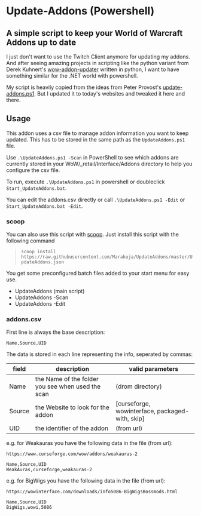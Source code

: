 # Update-Addons (Powershell)

## A simple script to keep your World of Warcraft Addons up to date

I just don't want to use the Twitch Client anymore for updating my addons. And after seeing amazing
projects in scripting like the python variant from Derek Kuhnert's
[wow-addon-updater](https://github.com/kuhnerdm/wow-addon-updater) written in python, I want to have
something similar for the .NET world with powershell.

My script is heavily copied from the ideas from Peter Provost's
[update-addons.ps1](https://github.com/PProvost/dotfiles/blob/master/powershell/modules/posh-wow/update-addons.ps1).
But I updated it to today's websites and tweaked it here and there.

## Usage

This addon uses a csv file to manage addon information you want to keep updated. This has to be
stored in the same path as the `UpdateAddons.ps1` file.

Use `.\UpdateAddons.ps1 -Scan` in PowerShell to see which addons are currently stored in your
WoW/_retail/Interface/Addons directory to help you configure the csv file.

To run, execute `.\UpdateAddons.ps1` in powershell or doubleclick `Start_UpdateAddons.bat`.

You can edit the addons.csv directly or call `.\UpdateAddons.ps1 -Edit` or `Start_UpdateAddons.bat
-Edit`.

### scoop

You can also use this script with [scoop](https://scoop.sh/). Just install this script with the
following command

> `scoop install https://raw.githubusercontent.com/Marakuja/UpdateAddons/master/UpdateAddons.json`

You get some preconfigured batch files added to your start menu for easy use.

- UpdateAddons (main script)
- UpdateAddons -Scan
- UpdateAddons -Edit

### addons.csv

First line is always the base description:

```text
Name,Source,UID
```

The data is stored in each line representing the info, seperated by commas:

| field  | description                                       | valid parameters                                |
| ------ | ------------------------------------------------- | ----------------------------------------------- |
| Name   | the Name of the folder you see when used the scan | <string> (drom directory)                       |
| Source | the Website to look for the addon                 | [curseforge, wowinterface, packaged-with, skip] |
| UID    | the identifier of the addon                       | <string> (from url)                             |

e.g. for Weakauras you have the following data in the file (from url):

`https://www.curseforge.com/wow/addons/weakauras-2`

```text
Name,Source,UID
WeakAuras,curseforge,weakauras-2
```

e.g. for BigWigs you have the following data in the file (from url):

`https://wowinterface.com/downloads/info5086-BigWigsBossmods.html`

```text
Name,Source,UID
BigWigs,wowi,5086
```
